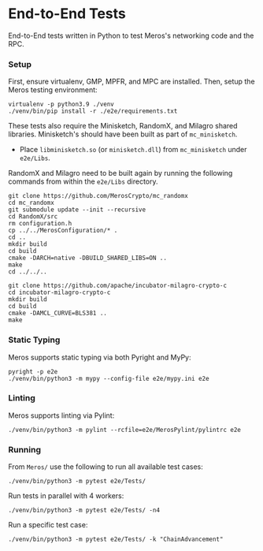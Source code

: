 # End-to-End Tests

End-to-End tests written in Python to test Meros's networking code and the RPC.

### Setup

First, ensure virtualenv, GMP, MPFR, and MPC are installed. Then, setup the Meros testing environment:

```
virtualenv -p python3.9 ./venv
./venv/bin/pip install -r ./e2e/requirements.txt
```

These tests also require the Minisketch, RandomX, and Milagro shared libraries. Minisketch's should have been built as part of `mc_minisketch`.

- Place `libminisketch.so` (or `minisketch.dll`) from `mc_minisketch` under `e2e/Libs`.

RandomX and Milagro need to be built again by running the following commands from within the `e2e/Libs` directory.

```
git clone https://github.com/MerosCrypto/mc_randomx
cd mc_randomx
git submodule update --init --recursive
cd RandomX/src
rm configuration.h
cp ../../MerosConfiguration/* .
cd ..
mkdir build
cd build
cmake -DARCH=native -DBUILD_SHARED_LIBS=ON ..
make
cd ../../..

git clone https://github.com/apache/incubator-milagro-crypto-c
cd incubator-milagro-crypto-c
mkdir build
cd build
cmake -DAMCL_CURVE=BLS381 ..
make
```

### Static Typing

Meros supports static typing via both Pyright and MyPy:

```
pyright -p e2e
./venv/bin/python3 -m mypy --config-file e2e/mypy.ini e2e
```

### Linting

Meros supports linting via Pylint:

`./venv/bin/python3 -m pylint --rcfile=e2e/MerosPylint/pylintrc e2e`

### Running

From `Meros/` use the following to run all available test cases:

`./venv/bin/python3 -m pytest e2e/Tests/`

Run tests in parallel with 4 workers:

`./venv/bin/python3 -m pytest e2e/Tests/ -n4`

Run a specific test case:

`./venv/bin/python3 -m pytest e2e/Tests/ -k "ChainAdvancement"`
